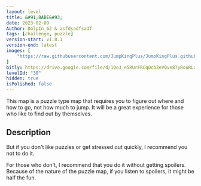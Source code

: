 ```yaml
---
layout: level
title: &#91;BABE&#93;
date: 2023-02-09
Author: DolpIn_62 & asfdsadfsadf
tags: [challenge, puzzle]
version-start: v1.8.1
version-end: latest
images: [
    "https://raw.githubusercontent.com/JumpKingPlus/JumpKingPlus.github.io/www/images/workshop/levels/ws25-banner.png"
]
bitly: https://drive.google.com/file/d/1QeJ_e5RUrFRCqOcbZeV0ve87yRouRLx1/view?usp=sharing
levelId: "30"
hidden: true
isPolished: false
---
```


This map is a puzzle type map that requires you to figure out where and how to go, not how much to jump. It will be a great experience for those who like to find out by themselves.

<!-- more -->

<div id="description">
    <h2>Description</h2>
    <p>But if you don't like puzzles or get stressed out quickly, I recommend you not to do it.</p>
    <p>For those who don't, I recommend that you do it without getting spoilers. Because of the nature of the puzzle map, if you listen to spoilers, it might be half the fun.</p>
</div>